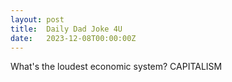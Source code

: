 ```yaml
---
layout: post
title:  Daily Dad Joke 4U
date:   2023-12-08T00:00:00Z
---
```

What's the loudest economic system? CAPITALISM
